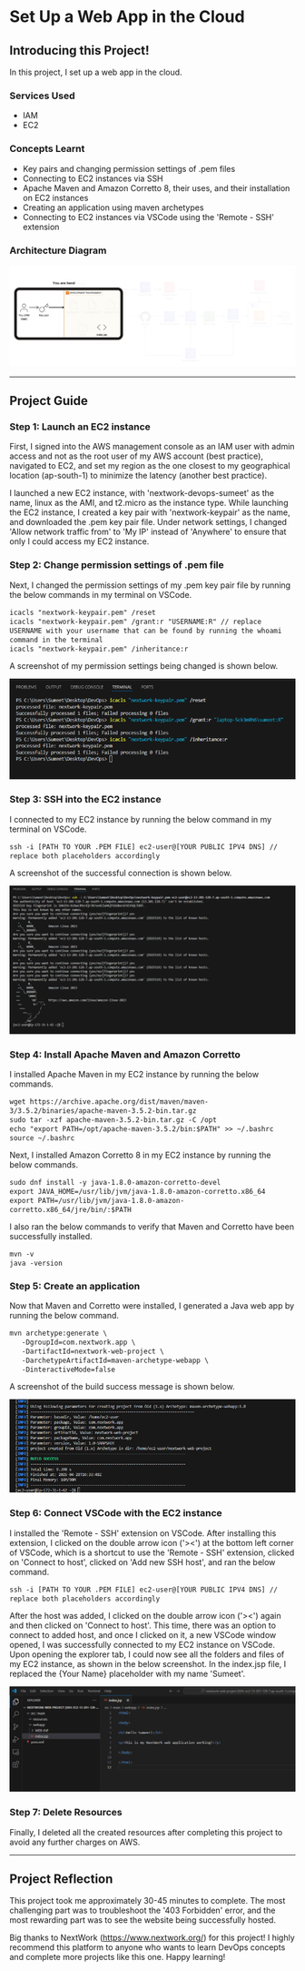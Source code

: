 # Set Up a Web App in the Cloud

## Introducing this Project!

In this project, I set up a web app in the cloud.

### Services Used

- IAM
- EC2

### Concepts Learnt

- Key pairs and changing permission settings of .pem files
- Connecting to EC2 instances via SSH
- Apache Maven and Amazon Corretto 8, their uses, and their installation on EC2 instances
- Creating an application using maven archetypes
- Connecting to EC2 instances via VSCode using the 'Remote - SSH' extension

### Architecture Diagram

![Image](https://github.com/sumeet15n/set-up-a-web-app-in-the-cloud/blob/master/Screenshots/SS0.png)

---

## Project Guide

### Step 1: Launch an EC2 instance

First, I signed into the AWS management console as an IAM user with admin access and not as the root user of my AWS account (best practice), navigated to EC2, and set my region as the one closest to my geographical location (ap-south-1) to minimize the latency (another best practice).

I launched a new EC2 instance, with 'nextwork-devops-sumeet' as the name, linux as the AMI, and t2.micro as the instance type. While launching the EC2 instance, I created a key pair with 'nextwork-keypair' as the name, and downloaded the .pem key pair file. Under network settings, I changed 'Allow network traffic from' to 'My IP' instead of 'Anywhere' to ensure that only I could access my EC2 instance.

### Step 2: Change permission settings of .pem file

Next, I changed the permission settings of my .pem key pair file by running the below commands in my terminal on VSCode.

```
icacls "nextwork-keypair.pem" /reset
icacls "nextwork-keypair.pem" /grant:r "USERNAME:R" // replace USERNAME with your username that can be found by running the whoami command in the terminal
icacls "nextwork-keypair.pem" /inheritance:r
```

A screenshot of my permission settings being changed is shown below.

![Image](https://github.com/sumeet15n/set-up-a-web-app-in-the-cloud/blob/master/Screenshots/SS1.png)

### Step 3: SSH into the EC2 instance

I connected to my EC2 instance by running the below command in my terminal on VSCode.

```
ssh -i [PATH TO YOUR .PEM FILE] ec2-user@[YOUR PUBLIC IPV4 DNS] // replace both placeholders accordingly
```

A screenshot of the successful connection is shown below.

![Image](https://github.com/sumeet15n/set-up-a-web-app-in-the-cloud/blob/master/Screenshots/SS2.png)

### Step 4: Install Apache Maven and Amazon Corretto

I installed Apache Maven in my EC2 instance by running the below commands.

```
wget https://archive.apache.org/dist/maven/maven-3/3.5.2/binaries/apache-maven-3.5.2-bin.tar.gz
sudo tar -xzf apache-maven-3.5.2-bin.tar.gz -C /opt
echo "export PATH=/opt/apache-maven-3.5.2/bin:$PATH" >> ~/.bashrc
source ~/.bashrc
```

Next, I installed Amazon Corretto 8 in my EC2 instance by running the below commands.

```
sudo dnf install -y java-1.8.0-amazon-corretto-devel
export JAVA_HOME=/usr/lib/jvm/java-1.8.0-amazon-corretto.x86_64
export PATH=/usr/lib/jvm/java-1.8.0-amazon-corretto.x86_64/jre/bin/:$PATH
```

I also ran the below commands to verify that Maven and Corretto have been successfully installed.

```
mvn -v
java -version
```

### Step 5: Create an application

Now that Maven and Corretto were installed, I generated a Java web app by running the below command.

```
mvn archetype:generate \
   -DgroupId=com.nextwork.app \
   -DartifactId=nextwork-web-project \
   -DarchetypeArtifactId=maven-archetype-webapp \
   -DinteractiveMode=false
```

A screenshot of the build success message is shown below.

![Image](https://github.com/sumeet15n/set-up-a-web-app-in-the-cloud/blob/master/Screenshots/SS3.png)

### Step 6: Connect VSCode with the EC2 instance

I installed the 'Remote - SSH' extension on VSCode. After installing this extension, I clicked on the double arrow icon ('><') at the bottom left corner of VSCode, which is a shortcut to use the 'Remote - SSH' extension, clicked on 'Connect to host', clicked on 'Add new SSH host', and ran the below command.

```
ssh -i [PATH TO YOUR .PEM FILE] ec2-user@[YOUR PUBLIC IPV4 DNS] // replace both placeholders accordingly
```

After the host was added, I clicked on the double arrow icon ('><') again and then clicked on 'Connect to host'. This time, there was an option to connect to added host, and once I clicked on it, a new VSCode window opened, I was successfully connected to my EC2 instance on VSCode. Upon opening the explorer tab, I could now see all the folders and files of my EC2 instance, as shown in the below screenshot. In the index.jsp file, I replaced the {Your Name} placeholder with my name 'Sumeet'.

![Image](https://github.com/sumeet15n/set-up-a-web-app-in-the-cloud/blob/master/Screenshots/SS4.png)

### Step 7: Delete Resources

Finally, I deleted all the created resources after completing this project to avoid any further charges on AWS.

---

## Project Reflection

This project took me approximately 30-45 minutes to complete. The most challenging part was to troubleshoot the '403 Forbidden' error, and the most rewarding part was to see the website being successfully hosted.

Big thanks to NextWork (https://www.nextwork.org/) for this project! I highly recommend this platform to anyone who wants to learn DevOps concepts and complete more projects like this one. Happy learning!